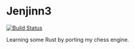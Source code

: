 # Jenjinn3

[![Build Status](https://travis-ci.com/maumay/Corrosion.svg?branch=master)](https://travis-ci.com/maumay/Corrosion)

Learning some Rust by porting my chess engine.
